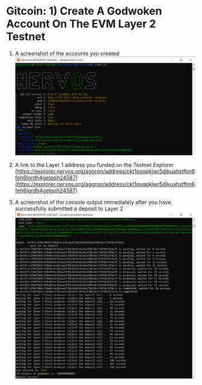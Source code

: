 # Gitcoin: 1) Create A Godwoken Account On The EVM Layer 2 Testnet

1. A screenshot of the accounts you created
![accounts](https://github.com/helmihidzir/nervos/blob/main/task-1/account.png)

2. A link to the Layer 1 address you funded on the Testnet Explorer 
[https://explorer.nervos.org/aggron/address/ckt1qyqqkjwr5djkuahstftm6feh6lgrdh4gelpqh24587](https://explorer.nervos.org/aggron/address/ckt1qyqqkjwr5djkuahstftm6feh6lgrdh4gelpqh24587)

3. A screenshot of the console output immediately after you have successfully submitted a deposit to Layer 2
![deposit submitted](https://github.com/helmihidzir/nervos/blob/main/task-1/deposit%20submitted.png)
